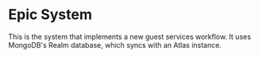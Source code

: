 # Epic System
This is the system that implements a new guest services workflow. It uses MongoDB's Realm database, which syncs with an Atlas instance.
